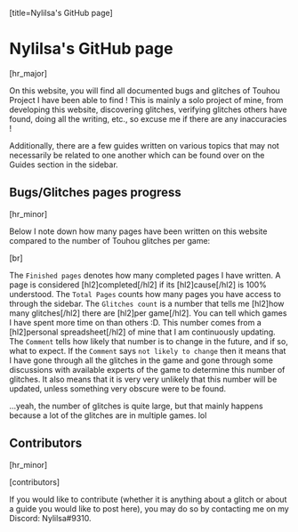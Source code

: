 [title=Nylilsa's GitHub page]
# Nylilsa's GitHub page

[hr_major]  

On this website, you will find all documented bugs and glitches of Touhou Project I have been able to find ! This is mainly a solo project of mine, from developing this website, discovering glitches, verifying glitches others have found, doing all the writing, etc., so excuse me if there are any inaccuracies !

Additionally, there are a few guides written on various topics that may not necessarily be related to one another which can be found over on the Guides section in the sidebar.

## Bugs/Glitches pages progress
[hr_minor]

Below I note down how many pages have been written on this website compared to the number of Touhou glitches per game:

<div id='progress-table'></div>
[br]

The ``Finished pages`` denotes how many completed pages I have written. A page is considered [hl2]completed[/hl2] if its [hl2]cause[/hl2] is 100% understood. 
The ``Total Pages`` counts how many pages you have access to through the sidebar.
The ``Glitches count`` is a number that tells me [hl2]how many glitches[/hl2] there are [hl2]per game[/hl2]. You can tell which games I have spent more time on than others :D.  This number comes from a [hl2]personal spreadsheet[/hl2] of mine that I am continuously updating.
The ``Comment`` tells how likely that number is to change in the future, and if so, what to expect.
If the ``Comment`` says ``not likely to change`` then it means that I have gone through all the glitches in the game and gone through some discussions with available experts of the game to determine this number of glitches. It also means that it is very very unlikely that this number will be updated, unless something very obscure were to be found.

...yeah, the number of glitches is quite large, but that mainly happens because a lot of the glitches are in multiple games. lol

## Contributors
[hr_minor] 

[contributors]


If you would like to contribute (whether it is anything about a glitch or about a guide you would like to post here), you may do so by contacting me on my Discord: Nylilsa#9310.
